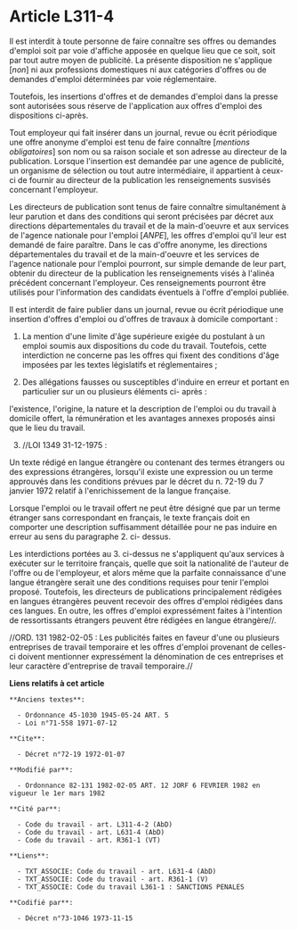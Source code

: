 # Article L311-4

Il est interdit à toute personne de faire connaître ses offres ou demandes d'emploi soit par voie d'affiche apposée en
quelque lieu que ce soit, soit par tout autre moyen de publicité. La présente disposition ne s'applique [*non*] ni aux
professions domestiques ni aux catégories d'offres ou de demandes d'emploi déterminées par voie réglementaire.

Toutefois, les insertions d'offres et de demandes d'emploi dans la presse sont autorisées sous réserve de l'application aux
offres d'emploi des dispositions ci-après.

Tout employeur qui fait insérer dans un journal, revue ou écrit périodique une offre anonyme d'emploi est tenu de faire
connaître [*mentions obligatoires*] son nom ou sa raison sociale et son adresse au directeur de la publication. Lorsque
l'insertion est demandée par une agence de publicité, un organisme de sélection ou tout autre intermédiaire, il appartient à
ceux-ci de fournir au directeur de la publication les renseignements susvisés concernant l'employeur.

Les directeurs de publication sont tenus de faire connaître simultanément à leur parution et dans des conditions qui seront
précisées par décret aux directions départementales du travail et de la main-d'oeuvre et aux services de l'agence nationale
pour l'emploi [*ANPE*], les offres d'emploi qu'il leur est demandé de faire paraître. Dans le cas d'offre anonyme, les
directions départementales du travail et de la main-d'oeuvre et les services de l'agence nationale pour l'emploi pourront,
sur simple demande de leur part, obtenir du directeur de la publication les renseignements visés à l'alinéa précédent
concernant l'employeur. Ces renseignements pourront être utilisés pour l'information des candidats éventuels à l'offre
d'emploi publiée.

Il est interdit de faire publier dans un journal, revue ou écrit périodique une insertion d'offres d'emploi ou d'offres de
travaux à domicile comportant :

1. La mention d'une limite d'âge supérieure exigée du postulant à un emploi soumis aux dispositions du code du travail.
Toutefois, cette interdiction ne concerne pas les offres qui fixent des conditions d'âge imposées par les textes législatifs
et réglementaires ;

2. Des allégations fausses ou susceptibles d'induire en erreur et portant en particulier sur un ou plusieurs éléments ci-
après :

l'existence, l'origine, la nature et la description de l'emploi ou du travail à domicile offert, la rémunération et les
avantages annexes proposés ainsi que le lieu du travail.

3. //LOI 1349 31-12-1975 :

Un texte rédigé en langue étrangère ou contenant des termes étrangers ou des expressions étrangères, lorsqu'il existe une
expression ou un terme approuvés dans les conditions prévues par le décret du n. 72-19 du 7 janvier 1972 relatif à
l'enrichissement de la langue française.

Lorsque l'emploi ou le travail offert ne peut être désigné que par un terme étranger sans correspondant en français, le texte
français doit en comporter une description suffisamment détaillée pour ne pas induire en erreur au sens du paragraphe 2. ci-
dessus.

Les interdictions portées au 3. ci-dessus ne s'appliquent qu'aux services à exécuter sur le territoire français, quelle que
soit la nationalité de l'auteur de l'offre ou de l'employeur, et alors même que la parfaite connaissance d'une langue
étrangère serait une des conditions requises pour tenir l'emploi proposé. Toutefois, les directeurs de publications
principalement rédigées en langues étrangères peuvent recevoir des offres d'emploi rédigées dans ces langues. En outre, les
offres d'emploi expressément faites à l'intention de ressortissants étrangers peuvent être rédigées en langue étrangère//.

//ORD. 131 1982-02-05 : Les publicités faites en faveur d'une ou plusieurs entreprises de travail temporaire et les offres
d'emploi provenant de celles-ci doivent mentionner expressément la dénomination de ces entreprises et leur caractère
d'entreprise de travail temporaire.//

**Liens relatifs à cet article**

	**Anciens textes**:

	  - Ordonnance 45-1030 1945-05-24 ART. 5
	  - Loi n°71-558 1971-07-12

	**Cite**:

	  - Décret n°72-19 1972-01-07

	**Modifié par**:

	  - Ordonnance 82-131 1982-02-05 ART. 12 JORF 6 FEVRIER 1982 en vigueur le 1er mars 1982

	**Cité par**:

	  - Code du travail - art. L311-4-2 (AbD)
	  - Code du travail - art. L631-4 (AbD)
	  - Code du travail - art. R361-1 (VT)

	**Liens**:

	  - TXT_ASSOCIE: Code du travail - art. L631-4 (AbD)
	  - TXT_ASSOCIE: Code du travail - art. R361-1 (V)
	  - TXT_ASSOCIE: Code du travail L361-1 : SANCTIONS PENALES

	**Codifié par**:

	  - Décret n°73-1046 1973-11-15
